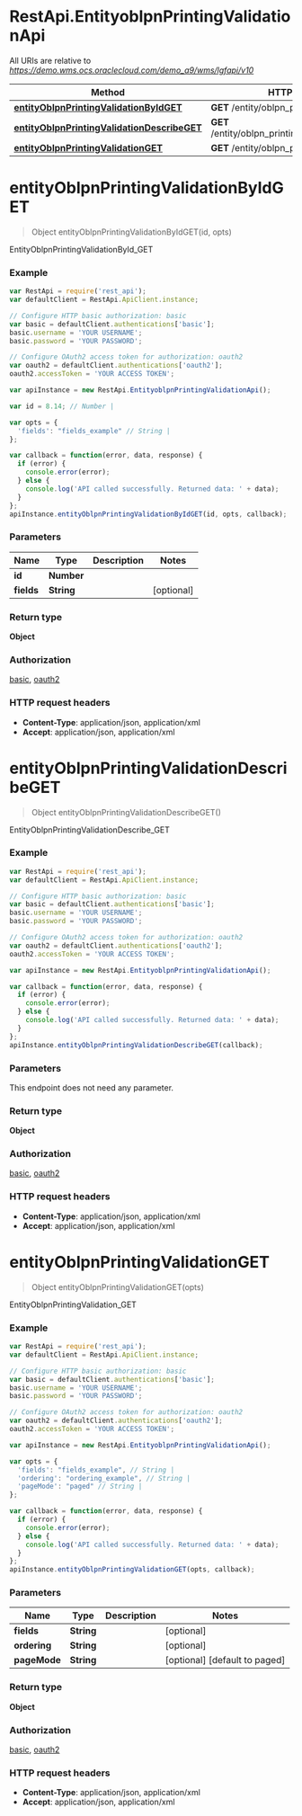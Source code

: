 # RestApi.EntityoblpnPrintingValidationApi

All URIs are relative to *https://demo.wms.ocs.oraclecloud.com/demo_a9/wms/lgfapi/v10*

Method | HTTP request | Description
------------- | ------------- | -------------
[**entityOblpnPrintingValidationByIdGET**](EntityoblpnPrintingValidationApi.md#entityOblpnPrintingValidationByIdGET) | **GET** /entity/oblpn_printing_validation/{id} | EntityOblpnPrintingValidationById_GET
[**entityOblpnPrintingValidationDescribeGET**](EntityoblpnPrintingValidationApi.md#entityOblpnPrintingValidationDescribeGET) | **GET** /entity/oblpn_printing_validation/describe | EntityOblpnPrintingValidationDescribe_GET
[**entityOblpnPrintingValidationGET**](EntityoblpnPrintingValidationApi.md#entityOblpnPrintingValidationGET) | **GET** /entity/oblpn_printing_validation | EntityOblpnPrintingValidation_GET


<a name="entityOblpnPrintingValidationByIdGET"></a>
# **entityOblpnPrintingValidationByIdGET**
> Object entityOblpnPrintingValidationByIdGET(id, opts)

EntityOblpnPrintingValidationById_GET



### Example
```javascript
var RestApi = require('rest_api');
var defaultClient = RestApi.ApiClient.instance;

// Configure HTTP basic authorization: basic
var basic = defaultClient.authentications['basic'];
basic.username = 'YOUR USERNAME';
basic.password = 'YOUR PASSWORD';

// Configure OAuth2 access token for authorization: oauth2
var oauth2 = defaultClient.authentications['oauth2'];
oauth2.accessToken = 'YOUR ACCESS TOKEN';

var apiInstance = new RestApi.EntityoblpnPrintingValidationApi();

var id = 8.14; // Number | 

var opts = { 
  'fields': "fields_example" // String | 
};

var callback = function(error, data, response) {
  if (error) {
    console.error(error);
  } else {
    console.log('API called successfully. Returned data: ' + data);
  }
};
apiInstance.entityOblpnPrintingValidationByIdGET(id, opts, callback);
```

### Parameters

Name | Type | Description  | Notes
------------- | ------------- | ------------- | -------------
 **id** | **Number**|  | 
 **fields** | **String**|  | [optional] 

### Return type

**Object**

### Authorization

[basic](../README.md#basic), [oauth2](../README.md#oauth2)

### HTTP request headers

 - **Content-Type**: application/json, application/xml
 - **Accept**: application/json, application/xml

<a name="entityOblpnPrintingValidationDescribeGET"></a>
# **entityOblpnPrintingValidationDescribeGET**
> Object entityOblpnPrintingValidationDescribeGET()

EntityOblpnPrintingValidationDescribe_GET



### Example
```javascript
var RestApi = require('rest_api');
var defaultClient = RestApi.ApiClient.instance;

// Configure HTTP basic authorization: basic
var basic = defaultClient.authentications['basic'];
basic.username = 'YOUR USERNAME';
basic.password = 'YOUR PASSWORD';

// Configure OAuth2 access token for authorization: oauth2
var oauth2 = defaultClient.authentications['oauth2'];
oauth2.accessToken = 'YOUR ACCESS TOKEN';

var apiInstance = new RestApi.EntityoblpnPrintingValidationApi();

var callback = function(error, data, response) {
  if (error) {
    console.error(error);
  } else {
    console.log('API called successfully. Returned data: ' + data);
  }
};
apiInstance.entityOblpnPrintingValidationDescribeGET(callback);
```

### Parameters
This endpoint does not need any parameter.

### Return type

**Object**

### Authorization

[basic](../README.md#basic), [oauth2](../README.md#oauth2)

### HTTP request headers

 - **Content-Type**: application/json, application/xml
 - **Accept**: application/json, application/xml

<a name="entityOblpnPrintingValidationGET"></a>
# **entityOblpnPrintingValidationGET**
> Object entityOblpnPrintingValidationGET(opts)

EntityOblpnPrintingValidation_GET



### Example
```javascript
var RestApi = require('rest_api');
var defaultClient = RestApi.ApiClient.instance;

// Configure HTTP basic authorization: basic
var basic = defaultClient.authentications['basic'];
basic.username = 'YOUR USERNAME';
basic.password = 'YOUR PASSWORD';

// Configure OAuth2 access token for authorization: oauth2
var oauth2 = defaultClient.authentications['oauth2'];
oauth2.accessToken = 'YOUR ACCESS TOKEN';

var apiInstance = new RestApi.EntityoblpnPrintingValidationApi();

var opts = { 
  'fields': "fields_example", // String | 
  'ordering': "ordering_example", // String | 
  'pageMode': "paged" // String | 
};

var callback = function(error, data, response) {
  if (error) {
    console.error(error);
  } else {
    console.log('API called successfully. Returned data: ' + data);
  }
};
apiInstance.entityOblpnPrintingValidationGET(opts, callback);
```

### Parameters

Name | Type | Description  | Notes
------------- | ------------- | ------------- | -------------
 **fields** | **String**|  | [optional] 
 **ordering** | **String**|  | [optional] 
 **pageMode** | **String**|  | [optional] [default to paged]

### Return type

**Object**

### Authorization

[basic](../README.md#basic), [oauth2](../README.md#oauth2)

### HTTP request headers

 - **Content-Type**: application/json, application/xml
 - **Accept**: application/json, application/xml

